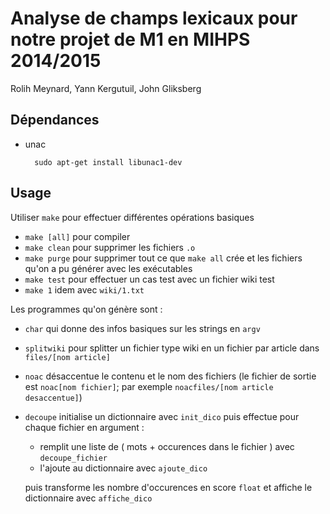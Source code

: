 Analyse de champs lexicaux pour notre projet de M1 en MIHPS 2014/2015
=====================================================================

Rolih Meynard, Yann Kergutuil, John Gliksberg

Dépendances
-----------

- unac

		sudo apt-get install libunac1-dev

Usage
-----

Utiliser `make` pour effectuer différentes opérations basiques

- `make [all]` pour compiler
- `make clean` pour supprimer les fichiers `.o`
- `make purge` pour supprimer tout ce que `make all` crée et
  les fichiers qu'on a pu générer avec les exécutables
- `make test` pour effectuer un cas test avec un fichier wiki test
- `make 1` idem avec `wiki/1.txt`

Les programmes qu'on génère sont :

- `char` qui donne des infos basiques sur les strings en `argv`

- `splitwiki` pour splitter un fichier type wiki en un fichier par
  article dans `files/[nom article]`

- `noac` désaccentue le contenu et le nom des fichiers
  (le fichier de sortie est `noac[nom fichier]`;
  par exemple `noacfiles/[nom article desaccentue]`)

- `decoupe` initialise un dictionnaire avec `init_dico` puis effectue
  pour chaque fichier en argument :

  - remplit une liste de ( mots + occurences dans le fichier ) avec
    `decoupe_fichier`
  - l'ajoute au dictionnaire avec `ajoute_dico`

  puis transforme les nombre d'occurences en score `float`
  et affiche le dictionnaire avec `affiche_dico`
